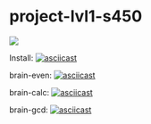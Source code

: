 # project-lvl1-s450
<a href="https://codeclimate.com/github/78RUS/project-lvl1-s450/maintainability"><img src="https://api.codeclimate.com/v1/badges/8f2d4df272f27454659c/maintainability" /></a>

Install:
[![asciicast](https://asciinema.org/a/230948.svg)](https://asciinema.org/a/230948)

brain-even:
[![asciicast](https://asciinema.org/a/230950.svg)](https://asciinema.org/a/230950)

brain-calc:
[![asciicast](https://asciinema.org/a/aMMQ62TJllc7QXdUKRPVuJuNZ.svg)](https://asciinema.org/a/aMMQ62TJllc7QXdUKRPVuJuNZ)

brain-gcd:
[![asciicast](https://asciinema.org/a/230952.svg)](https://asciinema.org/a/230952)


